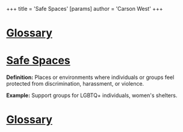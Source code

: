 +++
 title = 'Safe Spaces'
[params]
	author = 'Carson West'
+++
# [Glossary](./../glossary/)

# [Safe Spaces](./../safe-spaces/) 
**Definition:** Places or environments where individuals or groups feel protected from discrimination, harassment, or violence.

**Example:**  Support groups for LGBTQ+ individuals, women's shelters.

# [Glossary](./../glossary/)